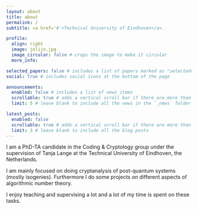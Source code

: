 ```yaml
---
layout: about
title: about
permalink: /
subtitle: <a href='#'>Technical University of Eindhoven</a>. 

profile:
  align: right
  image: jolijn.jpg
  image_circular: false # crops the image to make it circular
  more_info: 

selected_papers: false # includes a list of papers marked as "selected={true}"
social: true # includes social icons at the bottom of the page

announcements:
  enabled: false # includes a list of news items
  scrollable: true # adds a vertical scroll bar if there are more than 3 news items
  limit: 5 # leave blank to include all the news in the `_news` folder

latest_posts:
  enabled: false
  scrollable: true # adds a vertical scroll bar if there are more than 3 new posts items
  limit: 3 # leave blank to include all the blog posts
---
```


I am a PhD-TA candidate in the Coding & Cryptology group under the supervision of Tanja Lange at the Technical University of Eindhoven, the Netherlands. 

I am mainly focused on doing cryptanalysis of post-quantum systems (mostly isogenies). Furthermore I do some projects on different aspects of algorithmic number theory. 

I enjoy teaching and supervising a lot and a lot of my time is spent on these tasks. 
